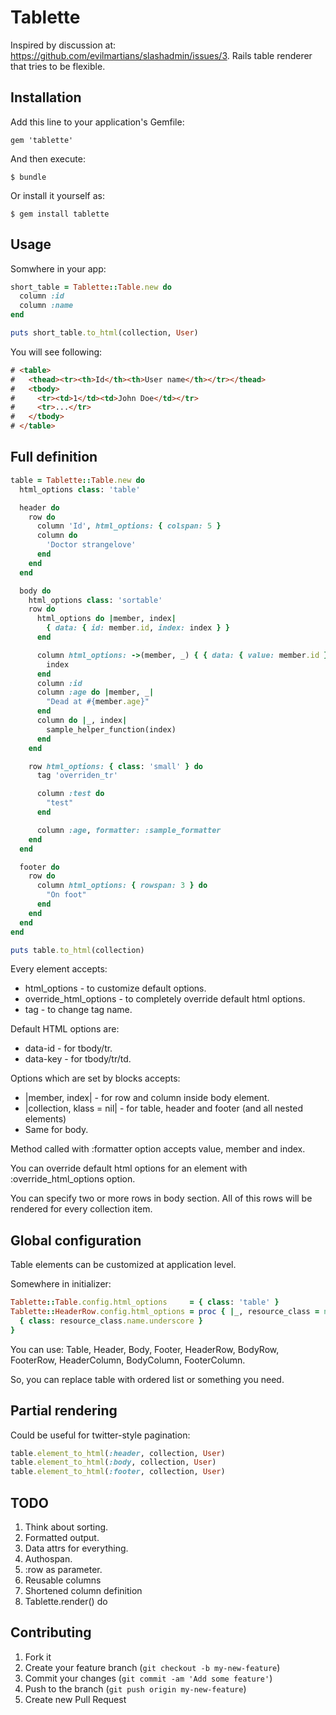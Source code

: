 # Tablette

Inspired by discussion at: https://github.com/evilmartians/slashadmin/issues/3.
Rails table renderer that tries to be flexible.

## Installation

Add this line to your application's Gemfile:

    gem 'tablette'

And then execute:

    $ bundle

Or install it yourself as:

    $ gem install tablette

## Usage

Somwhere in your app:

```ruby
short_table = Tablette::Table.new do
  column :id
  column :name
end

puts short_table.to_html(collection, User)
```

You will see following:

```html
# <table>
#   <thead><tr><th>Id</th><th>User name</th></tr></thead>
#   <tbody>
#     <tr><td>1</td><td>John Doe</td></tr>
#     <tr>...</tr>
#   </tbody>
# </table>
```

## Full definition

```ruby
table = Tablette::Table.new do
  html_options class: 'table'

  header do
    row do
      column 'Id', html_options: { colspan: 5 }
      column do
        'Doctor strangelove'
      end
    end
  end

  body do
    html_options class: 'sortable'
    row do
      html_options do |member, index|
        { data: { id: member.id, index: index } }
      end

      column html_options: ->(member, _) { { data: { value: member.id } } } do |_, index|
        index
      end
      column :id
      column :age do |member, _|
        "Dead at #{member.age}"
      end
      column do |_, index|
        sample_helper_function(index)
      end
    end

    row html_options: { class: 'small' } do
      tag 'overriden_tr'

      column :test do
        "test"
      end

      column :age, formatter: :sample_formatter
    end
  end

  footer do
    row do
      column html_options: { rowspan: 3 } do
        "On foot"
      end
    end
  end
end

puts table.to_html(collection)
```

Every element accepts:
* html_options - to customize default options.
* override_html_options - to completely override default html options.
* tag - to change tag name.

Default HTML options are:
* data-id - for tbody/tr.
* data-key - for tbody/tr/td.

Options which are set by blocks accepts:
* |member, index| - for row and column inside body element.
* |collection, klass = nil| - for table, header and footer (and all nested elements)
* Same for body.

Method called with :formatter option accepts value, member and index.

You can override default html options for an element with :override_html_options
option.

You can specify two or more rows in body section. All of this rows will be
rendered for every collection item.

## Global configuration

Table elements can be customized at application level.

Somewhere in initializer:

```ruby
Tablette::Table.config.html_options     = { class: 'table' }
Tablette::HeaderRow.config.html_options = proc { |_, resource_class = nil|
  { class: resource_class.name.underscore }
}
```

You can use: Table, Header, Body, Footer, HeaderRow, BodyRow, FooterRow,
HeaderColumn, BodyColumn, FooterColumn.

So, you can replace table with ordered list or something you need.

## Partial rendering

Could be useful for twitter-style pagination:

```ruby
table.element_to_html(:header, collection, User)
table.element_to_html(:body, collection, User)
table.element_to_html(:footer, collection, User)
```

## TODO

1. Think about sorting.
2. Formatted output.
3. Data attrs for everything.
4. Authospan.
5. :row as parameter.
6. Reusable columns
7. Shortened column definition
8. Tablette.render() do

## Contributing

1. Fork it
2. Create your feature branch (`git checkout -b my-new-feature`)
3. Commit your changes (`git commit -am 'Add some feature'`)
4. Push to the branch (`git push origin my-new-feature`)
5. Create new Pull Request
